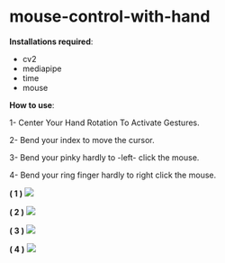 # mouse-control-with-hand

﻿**Installations required**:

- cv2 
- mediapipe
- time
- mouse 

**How to use**:

1- Center Your Hand Rotation To Activate Gestures.

2- Bend your index to move the cursor.

3- Bend your pinky hardly to -left- click the mouse.

4- Bend your ring finger hardly to right click the mouse.


**( 1 )**
![](./Readme/Aspose.Words.183fa03c-9272-4a6f-a856-ba33539967db.002.png)












**( 2 )**
![](Aspose.Words.183fa03c-9272-4a6f-a856-ba33539967db.004.png)












**( 3 )**
![](./Readme/Aspose.Words.183fa03c-9272-4a6f-a856-ba33539967db.006.png)









**( 4 )**
![](./Readme/Aspose.Words.183fa03c-9272-4a6f-a856-ba33539967db.008.png)

